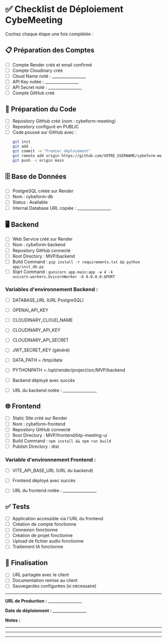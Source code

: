 # ✅ Checklist de Déploiement CybeMeeting

Cochez chaque étape une fois complétée :

## 📋 Préparation des Comptes

- [ ] Compte Render créé et email confirmé
- [ ] Compte Cloudinary créé
- [ ] Cloud Name noté : _________________
- [ ] API Key notée : _________________
- [ ] API Secret noté : _________________
- [ ] Compte GitHub créé

## 🔧 Préparation du Code

- [ ] Repository GitHub créé (nom : cybeform-meeting)
- [ ] Repository configuré en PUBLIC
- [ ] Code poussé sur GitHub avec :
  ```bash
  git init
  git add .
  git commit -m "Premier déploiement"
  git remote add origin https://github.com/VOTRE_USERNAME/cybeform-meeting.git
  git push -u origin main
  ```

## 🗄️ Base de Données

- [ ] PostgreSQL créée sur Render
- [ ] Nom : cybeform-db
- [ ] Status : Available
- [ ] Internal Database URL copiée : _________________

## 🖥️ Backend

- [ ] Web Service créé sur Render
- [ ] Nom : cybeform-backend
- [ ] Repository GitHub connecté
- [ ] Root Directory : MVP/backend
- [ ] Build Command : `pip install -r requirements.txt && python app/init_db.py`
- [ ] Start Command : `gunicorn app.main:app -w 4 -k uvicorn.workers.UvicornWorker -b 0.0.0.0:$PORT`

### Variables d'environnement Backend :
- [ ] DATABASE_URL (URL PostgreSQL)
- [ ] OPENAI_API_KEY
- [ ] CLOUDINARY_CLOUD_NAME
- [ ] CLOUDINARY_API_KEY
- [ ] CLOUDINARY_API_SECRET
- [ ] JWT_SECRET_KEY (généré)
- [ ] DATA_PATH = /tmp/data
- [ ] PYTHONPATH = /opt/render/project/src/MVP/backend

- [ ] Backend déployé avec succès
- [ ] URL du backend notée : _________________

## 🌐 Frontend

- [ ] Static Site créé sur Render
- [ ] Nom : cybeform-frontend
- [ ] Repository GitHub connecté
- [ ] Root Directory : MVP/frontend/btp-meeting-ui
- [ ] Build Command : `npm install && npm run build`
- [ ] Publish Directory : dist

### Variable d'environnement Frontend :
- [ ] VITE_API_BASE_URL (URL du backend)

- [ ] Frontend déployé avec succès
- [ ] URL du frontend notée : _________________

## ✅ Tests

- [ ] Application accessible via l'URL du frontend
- [ ] Création de compte fonctionne
- [ ] Connexion fonctionne
- [ ] Création de projet fonctionne
- [ ] Upload de fichier audio fonctionne
- [ ] Traitement IA fonctionne

## 🎉 Finalisation

- [ ] URL partagée avec le client
- [ ] Documentation remise au client
- [ ] Sauvegardes configurées (si nécessaire)

---

**URL de Production :** _________________

**Date de déploiement :** _________________

**Notes :**
_________________________________
_________________________________
_________________________________
